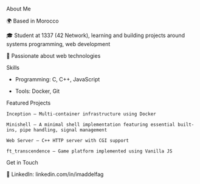 About Me

  🌍 Based in Morocco

  🎓 Student at 1337 (42 Network), learning and building projects around systems programming, web development

  🚀 Passionate about web technologies

Skills

  - Programming: C, C++, JavaScript

  - Tools: Docker, Git

  Featured Projects

    Inception – Multi-container infrastructure using Docker

    Minishell – A minimal shell implementation featuring essential built-ins, pipe handling, signal management
 
    Web Server – C++ HTTP server with CGI support

    ft_transcendence – Game platform implemented using Vanilla JS 

Get in Touch

  💼 LinkedIn: linkedin.com/in/imaddelfag
